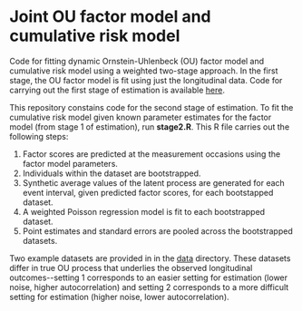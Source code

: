 # Joint OU factor model and cumulative risk model
Code for fitting dynamic Ornstein-Uhlenbeck (OU) factor model and cumulative risk model using a weighted two-stage approach.  In the first stage, the OU factor model is fit using just the longitudinal data.  Code for carrying out the first stage of estimation is available [here](https://github.com/madelineabbott/OUF).

This repository constains code for the second stage of estimation.  To fit the cumulative risk model given known parameter estimates for the factor model (from stage 1 of estimation), run **stage2.R**.  This R file carries out the following steps:

1. Factor scores are predicted at the measurement occasions using the factor model parameters.
2. Individuals within the dataset are bootstrapped.
3. Synthetic average values of the latent process are generated for each event interval, given predicted factor scores, for each bootstapped dataset.
4. A weighted Poisson regression model is fit to each bootstrapped dataset.
5. Point estimates and standard errors are pooled across the bootstrapped datasets.

Two example datasets are provided in in the [data](/data) directory.  These datasets differ in true OU process that underlies the observed longitudinal outcomes--setting 1 corresponds to an easier setting for estimation (lower noise, higher autocorrelation) and setting 2 corresponds to a more difficult setting for estimation (higher noise, lower autocorrelation).
